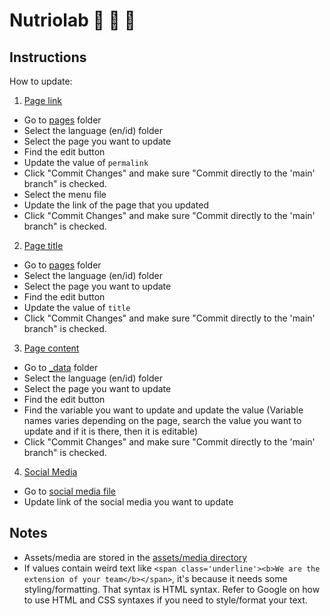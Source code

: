 # Nutriolab 🍞 🌮 🥬

## Instructions
How to update:
1. [Page link](#page)
- Go to [pages](/pages) folder
- Select the language (en/id) folder
- Select the page you want to update
- Find the edit button
- Update the value of `permalink`
- Click "Commit Changes" and make sure "Commit directly to the 'main' branch" is checked.
- Select the menu file
- Update the link of the page that you updated
- Click "Commit Changes" and make sure "Commit directly to the 'main' branch" is checked.

2. [Page title](#page)
- Go to [pages](/pages) folder
- Select the language (en/id) folder
- Select the page you want to update
- Find the edit button
- Update the value of `title`
- Click "Commit Changes" and make sure "Commit directly to the 'main' branch" is checked.

3. [Page content](#content)
- Go to [_data](/_data) folder
- Select the language (en/id) folder
- Select the page you want to update
- Find the edit button
- Find the variable you want to update and update the value (Variable names varies depending on the page, search the value you want to update and if it is there, then it is editable)
- Click "Commit Changes" and make sure "Commit directly to the 'main' branch" is checked.

4. [Social Media](#social-media)
- Go to [social media file](/_data/social_media.yaml)
- Update link of the social media you want to update

## Notes
- Assets/media are stored in the [assets/media directory](/assets/media)
- If values contain weird text like `<span class='underline'><b>We are the extension of your team</b></span>`, it's because it needs some styling/formatting. That syntax is HTML syntax. Refer to Google on how to use HTML and CSS syntaxes if you need to style/format your text.
